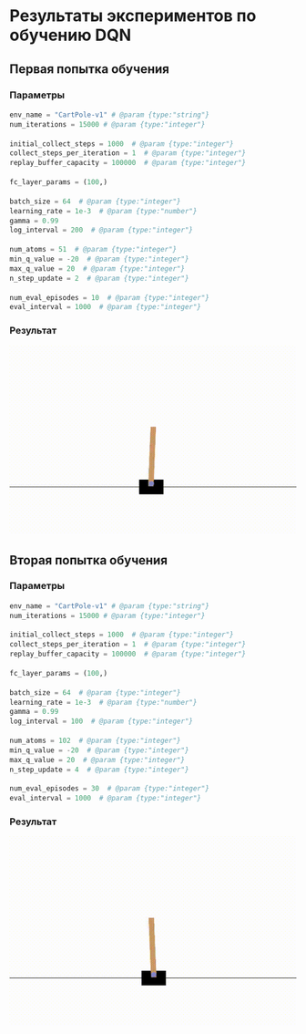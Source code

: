 # Результаты экспериментов по обучению DQN

## Первая попытка обучения

### Параметры
``` python
env_name = "CartPole-v1" # @param {type:"string"}
num_iterations = 15000 # @param {type:"integer"}

initial_collect_steps = 1000  # @param {type:"integer"}
collect_steps_per_iteration = 1  # @param {type:"integer"}
replay_buffer_capacity = 100000  # @param {type:"integer"}

fc_layer_params = (100,)

batch_size = 64  # @param {type:"integer"}
learning_rate = 1e-3  # @param {type:"number"}
gamma = 0.99
log_interval = 200  # @param {type:"integer"}

num_atoms = 51  # @param {type:"integer"}
min_q_value = -20  # @param {type:"integer"}
max_q_value = 20  # @param {type:"integer"}
n_step_update = 2  # @param {type:"integer"}

num_eval_episodes = 10  # @param {type:"integer"}
eval_interval = 1000  # @param {type:"integer"}
```

### Результат
![Первый результат](https://github.com/VolinNilov/university/blob/main/MoAIiMR/3_lab_work/results/dqn/dqn_1.gif)

## Вторая попытка обучения

### Параметры
``` python 
env_name = "CartPole-v1" # @param {type:"string"}
num_iterations = 15000 # @param {type:"integer"}

initial_collect_steps = 1000  # @param {type:"integer"}
collect_steps_per_iteration = 1  # @param {type:"integer"}
replay_buffer_capacity = 100000  # @param {type:"integer"}

fc_layer_params = (100,)

batch_size = 64  # @param {type:"integer"}
learning_rate = 1e-3  # @param {type:"number"}
gamma = 0.99
log_interval = 100  # @param {type:"integer"}

num_atoms = 102  # @param {type:"integer"}
min_q_value = -20  # @param {type:"integer"}
max_q_value = 20  # @param {type:"integer"}
n_step_update = 4  # @param {type:"integer"}

num_eval_episodes = 30  # @param {type:"integer"}
eval_interval = 1000  # @param {type:"integer"}
```

### Результат
![Первый результат](https://github.com/VolinNilov/university/blob/main/MoAIiMR/3_lab_work/results/dqn/dqn_2.gif)

